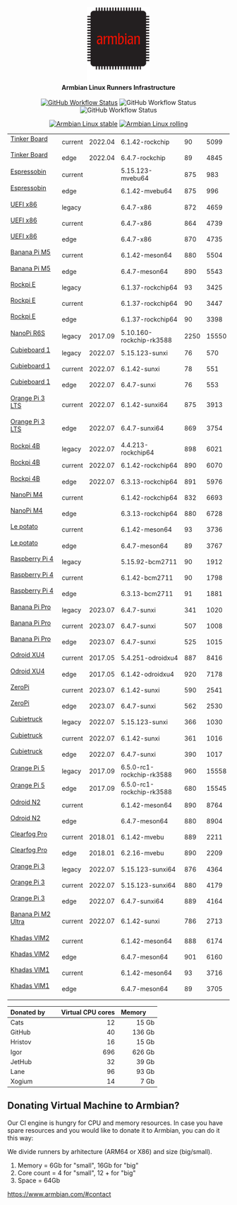 <p align="center">
  <a href="#build-framework">
  <img src="https://raw.githubusercontent.com/armbian/build/master/.github/armbian-logo.png" alt="Armbian logo" width="144">
  </a><br>
  <strong>Armbian Linux Runners Infrastructure</strong><br>
<br>
<a href=https://github.com/armbian/build/actions/workflows/build-train.yml><img alt="GitHub Workflow Status" src="https://img.shields.io/github/actions/workflow/status/armbian/build/build-train.yml?logo=githubactions&label=Kernel%20compile&logoColor=white&style=for-the-badge&branch=master"></a>
<img alt="GitHub Workflow Status" src="https://img.shields.io/badge/dynamic/json?label=VIRTUAL%20CPU%20COUNT&query=CPU&cacheSeconds=10&style=for-the-badge&url=https%3A%2F%2Fgithub.com%2Farmbian%2Fscripts%2Freleases%2Fdownload%2Fstatus%2Frunners_capacity.json"> <img alt="GitHub Workflow Status" src="https://img.shields.io/badge/dynamic/json?label=MEMORY%20in%20MB&query=MEM&cacheSeconds=10&style=for-the-badge&url=https%3A%2F%2Fgithub.com%2Farmbian%2Fscripts%2Freleases%2Fdownload%2Fstatus%2Frunners_capacity.json">
</p>
<p align=center>
<a href=https://armbian.com/download><img alt="Armbian Linux stable" src="https://img.shields.io/badge/dynamic/json?label=Armbian%20Linux%20current&query=CURRENT&color=f71000&cacheSeconds=600&style=for-the-badge&url=https%3A%2F%2Fgithub.com%2Farmbian%2Fscripts%2Freleases%2Fdownload%2Fstatus%2Frunners_capacity.json"></a>
<a href=https://github.com/armbian/community><img alt="Armbian Linux rolling" src="https://img.shields.io/badge/dynamic/json?label=Armbian%20Linux%20edge&query=EDGE&color=34be5b&cacheSeconds=600&style=for-the-badge&url=https%3A%2F%2Fgithub.com%2Farmbian%2Fscripts%2Freleases%2Fdownload%2Fstatus%2Frunners_capacity.json"></a>
</p>

<!--START_SECTION:data-section-->
<table width="100%"><tr><tr><td align="left"><a href="https://paste.armbian.com/ohoruquriy">Tinker Board</a></p></td><td>current</td><td>2022.04</td><td>6.1.42-rockchip</td><td>90</td><td>5099</td></tr><tr><td align="left"><a href="https://paste.armbian.com/rocifufaqa">Tinker Board</a></p></td><td>edge</td><td>2022.04</td><td>6.4.7-rockchip</td><td>89</td><td>4845</td></tr><tr><td align="left"><a href="https://paste.armbian.com/ekaqemapim">Espressobin</a></p></td><td>current</td><td></td><td>5.15.123-mvebu64</td><td>875</td><td>983</td></tr></tr><tr><tr><td align="left"><a href="https://paste.armbian.com/dayimovelu">Espressobin</a></p></td><td>edge</td><td></td><td>6.1.42-mvebu64</td><td>875</td><td>996</td></tr><tr><td align="left"><a href="https://paste.armbian.com/ehudahuxip">UEFI x86</a></p></td><td>legacy</td><td></td><td>6.4.7-x86</td><td>872</td><td>4659</td></tr><tr><td align="left"><a href="https://paste.armbian.com/micevikiwe">UEFI x86</a></p></td><td>current</td><td></td><td>6.4.7-x86</td><td>864</td><td>4739</td></tr></tr><tr><tr><td align="left"><a href="https://paste.armbian.com/sinelegepu">UEFI x86</a></p></td><td>edge</td><td></td><td>6.4.7-x86</td><td>870</td><td>4735</td></tr><tr><td align="left"><a href="https://paste.armbian.com/okakedezev">Banana Pi M5</a></p></td><td>current</td><td></td><td>6.1.42-meson64</td><td>880</td><td>5504</td></tr><tr><td align="left"><a href="https://paste.armbian.com/ehahuyemup">Banana Pi M5</a></p></td><td>edge</td><td></td><td>6.4.7-meson64</td><td>890</td><td>5543</td></tr></tr><tr><tr><td align="left"><a href="https://paste.armbian.com/">Rockpi E</a></p></td><td>legacy</td><td></td><td>6.1.37-rockchip64</td><td>93</td><td>3425</td></tr><tr><td align="left"><a href="https://paste.armbian.com/">Rockpi E</a></p></td><td>current</td><td></td><td>6.1.37-rockchip64</td><td>90</td><td>3447</td></tr><tr><td align="left"><a href="https://paste.armbian.com/">Rockpi E</a></p></td><td>edge</td><td></td><td>6.1.37-rockchip64</td><td>90</td><td>3398</td></tr></tr><tr><tr><td align="left"><a href="https://paste.armbian.com/esonohobab">NanoPi R6S</a></p></td><td>legacy</td><td>2017.09</td><td>5.10.160-rockchip-rk3588</td><td>2250</td><td>15550</td></tr><tr><td align="left"><a href="https://paste.armbian.com/quworudoqa">Cubieboard 1</a></p></td><td>legacy</td><td>2022.07</td><td>5.15.123-sunxi</td><td>76</td><td>570</td></tr><tr><td align="left"><a href="https://paste.armbian.com/ewiyurayok">Cubieboard 1</a></p></td><td>current</td><td>2022.07</td><td>6.1.42-sunxi</td><td>78</td><td>551</td></tr></tr><tr><tr><td align="left"><a href="https://paste.armbian.com/otipidomeq">Cubieboard 1</a></p></td><td>edge</td><td>2022.07</td><td>6.4.7-sunxi</td><td>76</td><td>553</td></tr><tr><td align="left"><a href="https://paste.armbian.com/azisutalem">Orange Pi 3 LTS</a></p></td><td>current</td><td>2022.07</td><td>6.1.42-sunxi64</td><td>875</td><td>3913</td></tr><tr><td align="left"><a href="https://paste.armbian.com/jelotiluvo">Orange Pi 3 LTS</a></p></td><td>edge</td><td>2022.07</td><td>6.4.7-sunxi64</td><td>869</td><td>3754</td></tr></tr><tr><tr><td align="left"><a href="https://paste.armbian.com/opezefahiv">Rockpi 4B</a></p></td><td>legacy</td><td>2022.07</td><td>4.4.213-rockchip64</td><td>898</td><td>6021</td></tr><tr><td align="left"><a href="https://paste.armbian.com/zijumalonu">Rockpi 4B</a></p></td><td>current</td><td>2022.07</td><td>6.1.42-rockchip64</td><td>890</td><td>6070</td></tr><tr><td align="left"><a href="https://paste.armbian.com/xabeqozepa">Rockpi 4B</a></p></td><td>edge</td><td>2022.07</td><td>6.3.13-rockchip64</td><td>891</td><td>5976</td></tr></tr><tr><tr><td align="left"><a href="https://paste.armbian.com/cerirenibe">NanoPi M4</a></p></td><td>current</td><td></td><td>6.1.42-rockchip64</td><td>832</td><td>6693</td></tr><tr><td align="left"><a href="https://paste.armbian.com/oxowovasiy">NanoPi M4</a></p></td><td>edge</td><td></td><td>6.3.13-rockchip64</td><td>880</td><td>6728</td></tr><tr><td align="left"><a href="https://paste.armbian.com/uzokopecaf">Le potato</a></p></td><td>current</td><td></td><td>6.1.42-meson64</td><td>93</td><td>3736</td></tr></tr><tr><tr><td align="left"><a href="https://paste.armbian.com/bohehevozo">Le potato</a></p></td><td>edge</td><td></td><td>6.4.7-meson64</td><td>89</td><td>3767</td></tr><tr><td align="left"><a href="https://paste.armbian.com/pixamijixe">Raspberry Pi 4</a></p></td><td>legacy</td><td></td><td>5.15.92-bcm2711</td><td>90</td><td>1912</td></tr><tr><td align="left"><a href="https://paste.armbian.com/fogibuvori">Raspberry Pi 4</a></p></td><td>current</td><td></td><td>6.1.42-bcm2711</td><td>90</td><td>1798</td></tr></tr><tr><tr><td align="left"><a href="https://paste.armbian.com/guyaneyane">Raspberry Pi 4</a></p></td><td>edge</td><td></td><td>6.3.13-bcm2711</td><td>91</td><td>1881</td></tr><tr><td align="left"><a href="https://paste.armbian.com/omebecejiq">Banana Pi Pro</a></p></td><td>legacy</td><td>2023.07</td><td>6.4.7-sunxi</td><td>341</td><td>1020</td></tr><tr><td align="left"><a href="https://paste.armbian.com/dinayijobu">Banana Pi Pro</a></p></td><td>current</td><td>2023.07</td><td>6.4.7-sunxi</td><td>507</td><td>1008</td></tr></tr><tr><tr><td align="left"><a href="https://paste.armbian.com/ejaqijemug">Banana Pi Pro</a></p></td><td>edge</td><td>2023.07</td><td>6.4.7-sunxi</td><td>525</td><td>1015</td></tr><tr><td align="left"><a href="https://paste.armbian.com/axocunuhoy">Odroid XU4</a></p></td><td>current</td><td>2017.05</td><td>5.4.251-odroidxu4</td><td>887</td><td>8416</td></tr><tr><td align="left"><a href="https://paste.armbian.com/bugokicete">Odroid XU4</a></p></td><td>edge</td><td>2017.05</td><td>6.1.42-odroidxu4</td><td>920</td><td>7178</td></tr></tr><tr><tr><td align="left"><a href="https://paste.armbian.com/ocuyewupak">ZeroPi</a></p></td><td>current</td><td>2023.07</td><td>6.1.42-sunxi</td><td>590</td><td>2541</td></tr><tr><td align="left"><a href="https://paste.armbian.com/adeqatagap">ZeroPi</a></p></td><td>edge</td><td>2023.07</td><td>6.4.7-sunxi</td><td>562</td><td>2530</td></tr><tr><td align="left"><a href="https://paste.armbian.com/huguzimihu">Cubietruck</a></p></td><td>legacy</td><td>2022.07</td><td>5.15.123-sunxi</td><td>366</td><td>1030</td></tr></tr><tr><tr><td align="left"><a href="https://paste.armbian.com/ulazezijec">Cubietruck</a></p></td><td>current</td><td>2022.07</td><td>6.1.42-sunxi</td><td>361</td><td>1016</td></tr><tr><td align="left"><a href="https://paste.armbian.com/jilanuhane">Cubietruck</a></p></td><td>edge</td><td>2022.07</td><td>6.4.7-sunxi</td><td>390</td><td>1017</td></tr><tr><td align="left"><a href="https://paste.armbian.com/omuzugebun">Orange Pi 5</a></p></td><td>legacy</td><td>2017.09</td><td>6.5.0-rc1-rockchip-rk3588</td><td>960</td><td>15558</td></tr></tr><tr><tr><td align="left"><a href="https://paste.armbian.com/verehevayu">Orange Pi 5</a></p></td><td>edge</td><td>2017.09</td><td>6.5.0-rc1-rockchip-rk3588</td><td>680</td><td>15545</td></tr><tr><td align="left"><a href="https://paste.armbian.com/ovofayaway">Odroid N2</a></p></td><td>current</td><td></td><td>6.1.42-meson64</td><td>890</td><td>8764</td></tr><tr><td align="left"><a href="https://paste.armbian.com/cijisihivi">Odroid N2</a></p></td><td>edge</td><td></td><td>6.4.7-meson64</td><td>880</td><td>8904</td></tr></tr><tr><tr><td align="left"><a href="https://paste.armbian.com/asaludilis">Clearfog Pro</a></p></td><td>current</td><td>2018.01</td><td>6.1.42-mvebu</td><td>889</td><td>2211</td></tr><tr><td align="left"><a href="https://paste.armbian.com/izuzorojer">Clearfog Pro</a></p></td><td>edge</td><td>2018.01</td><td>6.2.16-mvebu</td><td>890</td><td>2209</td></tr><tr><td align="left"><a href="https://paste.armbian.com/fugabukaqa">Orange Pi 3</a></p></td><td>legacy</td><td>2022.07</td><td>5.15.123-sunxi64</td><td>876</td><td>4364</td></tr></tr><tr><tr><td align="left"><a href="https://paste.armbian.com/bofuzipaba">Orange Pi 3</a></p></td><td>current</td><td>2022.07</td><td>5.15.123-sunxi64</td><td>880</td><td>4179</td></tr><tr><td align="left"><a href="https://paste.armbian.com/ejenecixol">Orange Pi 3</a></p></td><td>edge</td><td>2022.07</td><td>6.4.7-sunxi64</td><td>889</td><td>4164</td></tr><tr><td align="left"><a href="https://paste.armbian.com/umatatoweq">Banana Pi M2 Ultra</a></p></td><td>current</td><td>2022.07</td><td>6.1.42-sunxi</td><td>786</td><td>2713</td></tr></tr><tr><tr><td align="left"><a href="https://paste.armbian.com/udigufiqib">Khadas VIM2</a></p></td><td>current</td><td></td><td>6.1.42-meson64</td><td>888</td><td>6174</td></tr><tr><td align="left"><a href="https://paste.armbian.com/eqeveyakuh">Khadas VIM2</a></p></td><td>edge</td><td></td><td>6.4.7-meson64</td><td>901</td><td>6160</td></tr><tr><td align="left"><a href="https://paste.armbian.com/xaxihunuti">Khadas VIM1</a></p></td><td>current</td><td></td><td>6.1.42-meson64</td><td>93</td><td>3716</td></tr></tr><tr><tr><td align="left"><a href="https://paste.armbian.com/ehudegariw">Khadas VIM1</a></p></td><td>edge</td><td></td><td>6.4.7-meson64</td><td>89</td><td>3705</td></tr><td></td><td></td></tr></table>
<!--END_SECTION:data-section-->

|Donated by &nbsp;&nbsp;&nbsp;&nbsp;&nbsp;| Virtual CPU cores |Memory&nbsp;&nbsp;&nbsp;&nbsp;&nbsp;|
|--|--:|--:|
|Cats|12|15 Gb|
|GitHub|40|136 Gb|
|Hristov|16|15 Gb|
|Igor|696|626 Gb|
|JetHub|32|39 Gb|
|Lane|96|93 Gb|
|Xogium|14|7 Gb|
## Donating Virtual Machine to Armbian?

Our CI engine is hungry for CPU and memory resources. In case you have spare resources and you would like to donate it to Armbian, you can do it this way:

We divide runners by arhitecture (ARM64 or X86) and size (big/small).

1. Memory = 6Gb for "small", 16Gb for "big"
3. Core count = 4 for "small", 12 + for "big"
4. Space = 64Gb

https://www.armbian.com/#contact
